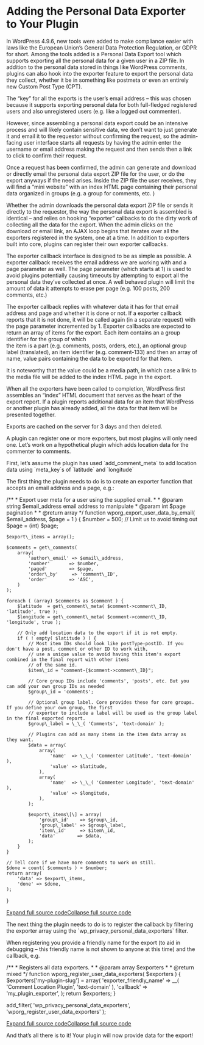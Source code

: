 # Adding the Personal Data Exporter to Your Plugin

In WordPress 4.9.6, new tools were added to make compliance easier with laws like the European Union’s General Data Protection Regulation, or GDPR for short. Among the tools added is a Personal Data Export tool which supports exporting all the personal data for a given user in a ZIP file. In addition to the personal data stored in things like WordPress comments, plugins can also hook into the exporter feature to export the personal data they collect, whether it be in something like postmeta or even an entirely new Custom Post Type (CPT).

The “key” for all the exports is the user’s email address – this was chosen because it supports exporting personal data for both full-fledged registered users and also unregistered users (e.g. like a logged out commenter).

However, since assembling a personal data export could be an intensive process and will likely contain sensitive data, we don’t want to just generate it and email it to the requestor without confirming the request, so the admin-facing user interface starts all requests by having the admin enter the username or email address making the request and then sends then a link to click to confirm their request.

Once a request has been confirmed, the admin can generate and download or directly email the personal data export ZIP file for the user, or do the export anyways if the need arises. Inside the ZIP file the user receives, they will find a “mini website” with an index HTML page containing their personal data organized in groups (e.g. a group for comments, etc. )

Whether the admin downloads the personal data export ZIP file or sends it directly to the requestor, the way the personal data export is assembled is identical – and relies on hooking “exporter” callbacks to do the dirty work of collecting all the data for the export. When the admin clicks on the download or email link, an AJAX loop begins that iterates over all the exporters registered in the system, one at a time. In addition to exporters built into core, plugins can register their own exporter callbacks.

The exporter callback interface is designed to be as simple as possible. A exporter callback receives the email address we are working with and a page parameter as well. The page parameter (which starts at 1) is used to avoid plugins potentially causing timeouts by attempting to export all the personal data they’ve collected at once. A well behaved plugin will limit the amount of data it attempts to erase per page (e.g. 100 posts, 200 comments, etc.)

The exporter callback replies with whatever data it has for that email address and page and whether it is done or not. If a exporter callback reports that it is not done, it will be called again (in a separate request) with the page parameter incremented by 1. Exporter callbacks are expected to return an array of items for the export. Each item contains an a group identifier for the group of which  
the item is a part (e.g. comments, posts, orders, etc.), an optional group label (translated), an item identifier (e.g. comment-133) and then an array of name, value pairs containing the data to be exported for that item.

It is noteworthy that the value could be a media path, in which case a link to the media file will be added to the index HTML page in the export.

When all the exporters have been called to completion, WordPress first assembles an “index” HTML document that serves as the heart of the export report. If a plugin reports additional data for an item that WordPress or another plugin has already added, all the data for that item will be presented together.

Exports are cached on the server for 3 days and then deleted.

A plugin can register one or more exporters, but most plugins will only need one. Let’s work on a hypothetical plugin which adds location data for the commenter to comments.

First, let’s assume the plugin has used \`add\_comment\_meta\` to add location data using \`meta\_key\`s of \`latitude\` and \`longitude\`

The first thing the plugin needs to do is to create an exporter function that accepts an email address and a page, e.g.:

/\*\*
 \* Export user meta for a user using the supplied email.
 \*
 \* @param string $email\_address   email address to manipulate
 \* @param int    $page            pagination
 \*
 \* @return array
 \*/
function wporg\_export\_user\_data\_by\_email( $email\_address, $page = 1 ) {
	$number = 500; // Limit us to avoid timing out
	$page   = (int) $page;

	$export\_items = array();

	$comments = get\_comments(
		array(
			'author\_email' => $email\_address,
			'number'       => $number,
			'paged'        => $page,
			'order\_by'     => 'comment\_ID',
			'order'        => 'ASC',
		)
	);

	foreach ( (array) $comments as $comment ) {
		$latitude  = get\_comment\_meta( $comment->comment\_ID, 'latitude', true );
		$longitude = get\_comment\_meta( $comment->comment\_ID, 'longitude', true );

		// Only add location data to the export if it is not empty.
		if ( ! empty( $latitude ) ) {
			// Most item IDs should look like postType-postID. If you don't have a post, comment or other ID to work with,
			// use a unique value to avoid having this item's export combined in the final report with other items
			// of the same id.
			$item\_id = "comment-{$comment->comment\_ID}";

			// Core group IDs include 'comments', 'posts', etc. But you can add your own group IDs as needed
			$group\_id = 'comments';

			// Optional group label. Core provides these for core groups. If you define your own group, the first
			// exporter to include a label will be used as the group label in the final exported report.
			$group\_label = \_\_( 'Comments', 'text-domain' );

			// Plugins can add as many items in the item data array as they want.
			$data = array(
				array(
					'name'  => \_\_( 'Commenter Latitude', 'text-domain' ),
					'value' => $latitude,
				),
				array(
					'name'  => \_\_( 'Commenter Longitude', 'text-domain' ),
					'value' => $longitude,
				),
			);

			$export\_items\[\] = array(
				'group\_id'    => $group\_id,
				'group\_label' => $group\_label,
				'item\_id'     => $item\_id,
				'data'        => $data,
			);
		}
	}

	// Tell core if we have more comments to work on still.
	$done = count( $comments ) > $number;
	return array(
		'data' => $export\_items,
		'done' => $done,
	);
}

[Expand full source code](#)[Collapse full source code](#)

The next thing the plugin needs to do is to register the callback by filtering the exporter array using the \`wp\_privacy\_personal\_data\_exporters\` filter.

When registering you provide a friendly name for the export (to aid in debugging – this friendly name is not shown to anyone at this time) and the callback, e.g.

/\*\*
 \* Registers all data exporters.
 \*
 \* @param array $exporters
 \*
 \* @return mixed
 \*/
function wporg\_register\_user\_data\_exporters( $exporters ) {
	$exporters\['my-plugin-slug'\] = array(
		'exporter\_friendly\_name' => \_\_( 'Comment Location Plugin', 'text-domain' ),
		'callback'               => 'my\_plugin\_exporter',
	);
	return $exporters;
}

add\_filter( 'wp\_privacy\_personal\_data\_exporters', 'wporg\_register\_user\_data\_exporters' );

[Expand full source code](#)[Collapse full source code](#)

And that’s all there is to it! Your plugin will now provide data for the export!
